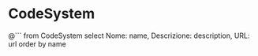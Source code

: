 # CodeSystem

@```
from
	CodeSystem
select
	Nome: name,
	Descrizione: description,
	URL: url
order by
	name 
```
